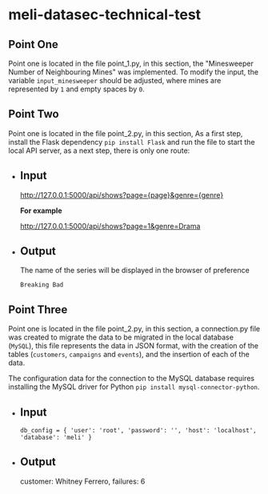 # meli-datasec-technical-test

## Point One
Point one is located in the file point_1.py, in this section, the "Minesweeper Number of Neighbouring Mines" was implemented. To modify the input, the variable `input_minesweeper` should be adjusted, where mines are represented by `1` and empty spaces by `0`.

## Point Two
Point one is located in the file point_2.py, in this section, As a first step, install the Flask dependency `pip install Flask` and run the file to start the local API server, as a next step, there is only one route:

- ## **Input**

    http://127.0.0.1:5000/api/shows?page={page}&genre={genre}

    **For example**

    http://127.0.0.1:5000/api/shows?page=1&genre=Drama

- ## **Output**
    The name of the series will be displayed in the browser of preference

    `Breaking Bad`

## Point Three
Point one is located in the file point_2.py, in this section, a connection.py file was created to migrate the data to be migrated in the local database (`MySQL`), this file represents the data in JSON format, with the creation of the tables (`customers`, `campaigns` and `events`), and the insertion of each of the data.

The configuration data for the connection to the MySQL database requires installing the MySQL driver for Python `pip install mysql-connector-python`.

- ## **Input**

    `db_config = {
        'user': 'root',
        'password': '',
        'host': 'localhost',
        'database': 'meli'
    }`

- ## **Output**

    customer: Whitney Ferrero, failures: 6
